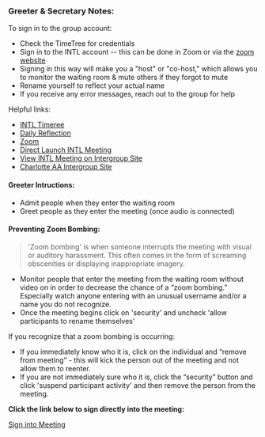 ### Greeter & Secretary Notes: 

To sign in to the group account: 

- Check the TimeTree for credentials
- Sign in to the INTL account -- this can be done in Zoom or via the [zoom website](https://zoom.us/)
- Signing in this way will make you a "host" or "co-host," which allows you to monitor the waiting room & mute others if they forgot to mute
- Rename yourself to reflect your actual name
- If you receive any error messages, reach out to the group for help

Helpful links: 

- [INTL Timeree](timetreeapp.com/calendars/SRx7BmTyN7Hw)
- [Daily Reflection](https://www.aa.org/daily-reflections)
- [Zoom](https://zoom.us/)
- [Direct Launch INTL Meeting](https://us04web.zoom.us/j/406536344)
- [View INTL Meeting on Intergroup Site](http://charlotteaa.org/meetings/its-not-too-late-4/)
- [Charlotte AA Intergroup Site](http://charlotteaa.org/)

#### Greeter Intructions: 

- Admit people when they enter the waiting room
- Greet people as they enter the meeting (once audio is connected)

#### Preventing Zoom Bombing:

> 'Zoom bombing' is when someone interrupts the meeting with visual or auditory harassment. This often comes in the form of screaming obscenities or displaying inappropriate imagery.

 - Monitor people that enter the meeting from the waiting room without video on in order to decrease the chance of a “zoom bombing.” Especially watch anyone entering with an unusual username and/or a name you do not recognize.
 - Once the meeting begins click on 'security' and uncheck 'allow participants to rename themselves' 

If you recognize that a zoom bombing is occurring:

- If you immediately know who it is, click on the individual and “remove from meeting” - this will kick the person out of the meeting and not allow them to reenter.
- If you are not immediately sure who it is, click the “security” button and click 'suspend participant activity' and then remove the person from the meeting.

**Click the link below to sign directly into the meeting:**

[Sign into Meeting](https://us04web.zoom.us/j/406536344)
